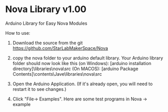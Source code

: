 # Nova Library v1.00

Arduino Library for Easy Nova Modules

How to use:

1. Download the source from the git https://github.com/StarLabMakerSpace/Nova

2. copy the nova folder to your arduino default library. Your Arduino library folder should now look like this 
   (on Windows): [arduino installation directory]\libraries\nova\src
   (On MACOS): [arduino Package Contents]\contents\Jave\libraries\nova\src

3. Open the Arduino Application. (If it's already open, you will need to restart it to see changes.)

4. Click "File-> Examples". Here are some test programs in Nova -> example


